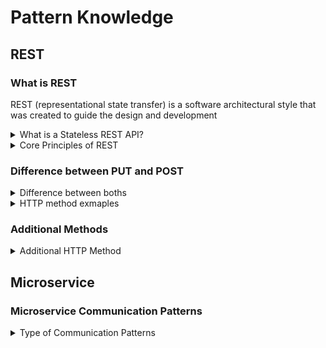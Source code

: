 # Pattern Knowledge
## REST

### What is REST
REST (representational state transfer) is a software architectural style that was created to guide the design and development 

<details>
  <summary>What is a Stateless REST API?</summary>
  <br/>

   Stateless REST APIs do not establish or maintain client sessions. Clients are responsible for providing all necessary information in each request, such as authentication tokens, credentials, or context data. The server does not store client-specific session data.
  
</details>

<details>
  <summary>Core Principles of REST</summary>
  <br/>

  + Client/Server - Client are separated from servers by a well-defined interface.
  + Stateless - each request from the client to the server must contain all of the information necessary to establish and complete a request.
  + Cacheability - 
  + Layered System -
  + Uniform Interface - The uniform interface includes using standard HTTP verbs (GET, POST, PUT, DELETE, etc.), standard HTTP error responses, and resource identification through URI.
  + Code on Demand (optional) - 
  
</details>

### Difference between PUT and POST

<details>
  <summary>Difference between boths</summary>
  <br/>

The details differences are as follows:

|| PUT           | POST          |
| -------------------- | --------------------------------------------------------------------------- | ---------------------------------------------------------------------------------- |
| Request Body:        | The PUT body contains the full updated data for the resource.               | POST body only includes data for the new resource.                                 |
| URI Meaning:         | PUT uses the URI to directly identify the resource to update (e.g. user 1). | POST uses the URI to specify the collection where a new resource will be created.  |
| Idempotency:         | PUT is idempotent - the same request gives the same result.                 | POST can produce different results each time.                                      |
| Existing Resources:  | PUT replaces the entire resource with the request body.                     | POST partially updates the resource. (should use PATH)                             |
| New Resources:       | Both PUT and POST can create new resources.                                 | Both PUT and POST can create new resources.                                        |

_Example:_
```
// PUT example  
PUT /users/1
{
  "id": 1,
  "name": "Ichiro",
  "age": 22
}
// This sends a request to replace user 1's record.
```
PUT is limited to creating or updating operations and exclusively acts upon the resource identified by the provided URL.
```
// POST example
POST /users  
{
  "name": "Saburo",
  "age": 18
}
// This sends a request to create a new user.
```
POST is more flexible, and capable of executing various types of processing tasks.

</details>

<details>
  <summary>HTTP method exmaples</summary>
  <br/>

```
GET 	/device-management/devices       : Get all devices
POST 	/device-management/devices       : Create a new device

GET 	/device-management/devices/{id}   : Get the device information identified by "id"
PUT 	/device-management/devices/{id}   : Update the device information identified by "id"
DELETE	/device-management/devices/{id}   : Delete device by "id"
```

</details>

### Additional Methods
<details>
  <summary>Additional HTTP Method</summary>
  <br/>

| HTTP Method           | Description          |
| --------------------- | -------------------- |
| PATCH                 | Updates a part of an existing resource. Not idempotent.                 |
| HEAD.                 | Similar to GET, but only returns the header information, not the body.  |
| OPTIONS               | Used to determine the supported methods and options for a resource.     |

</details>

## Microservice
### Microservice Communication Patterns

<details>
  <summary>Type of Communication Patterns</summary>
  <br/>

  + Asyn non-blocking
    + Share data
    + Event driven
    + Request response
  + Sync blocking
    + Request response
   
  ![communication_patterns](/images/communication_patterns.png)

</details>
